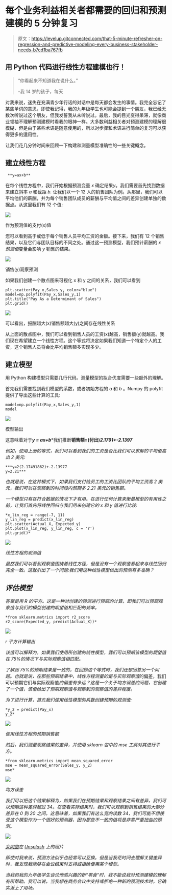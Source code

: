 # 每个业务利益相关者都需要的回归和预测建模的 5 分钟复习

> 原文：<https://levelup.gitconnected.com/that-5-minute-refresher-on-regression-and-predictive-modeling-every-business-stakeholder-needs-b7cd1ba767fb>

## 用 Python 代码进行线性方程建模也行！

> “你看起来不知道我在说什么。”
> 
> -我 14 岁的孩子，每天

对我来说，迷失在充满青少年行话的对话中是每天都会发生的事情。我完全忘记了某些单词的意思，即使我记得，我的九年级学生也可能会提到一个朋友，我已经无数次听说过这个朋友，但我发誓我从未听说过。最后，我的目光变得呆滞，就像商业领袖不理解预测建模时看我的眼神一样。大多数利益相关者对预测建模的理解很模糊，但是由于某些术语是随意使用的，所以对步骤和术语进行简单的复习可以获得更多的适用性。

让我们花几分钟时间来回顾一下构建和测量模型准确性的一些关键概念。

## **建立线性方程**

```
 **y=ax+b**
```

在每个线性方程中，我们开始根据预测变量 *x* 确定结果*y*。我们需要首先找到数据来建立斜率 *a* 和截距 *b.* 让我们以一个 12 人的销售团队为例。从那里，我们可以平均他们的薪酬，并为每个销售团队成员的薪酬与平均值之间的差异创建单独的数据点。从这里我们有 12 个值:

![](img/26e7b86df0d3f2e754a12b9d86fd9069.png)

作为预测值的支付(x)值

您可以看到高于或低于每个销售人员平均工资的金额。接下来，我们有 12 个销售结果，以及它们与团队目标的不同之处。通过这一预测模型，我们预计薪酬的 *x 预测值*变量会影响 *y* 销售的结果。

![](img/0bf06b3402fd33c57ef498275a9ec83d.png)

销售(y)观察预测

如果我们创建一个散点图来可视化 x 和 y 之间的关系，我们可以看到

```
plt.scatter(Pay_x,Sales_y, color="blue")
model=np.polyfit(Pay_x,Sales_y,1)
plt.title("Pay As a Determinant of Sales")
plt.grid()
```

![](img/c84ce03a2aa51868ad20b7dbdd508ac7.png)

可以看出，报酬越大(x)销售额越大(y)之间存在线性关系

从上面的散点图中，我们可以看到销售人员的工资(x)越高，销售额(y)就越高。我们现在希望建立一个线性方程。这个等式将决定如果我们知道一个特定个人的工资，这个销售人员将会比平均销售额多实现多少。

## **建立模型**

用 Python 构建模型只需要几行代码。测量模型的拟合优度需要一些额外的理解。

首先我们需要找到我们模型的系数，或者初始方程的 *a* 和 *b* 。Numpy 的 polyfit 提供了导出这些计算的工具:

```
model=np.polyfit(Pay_x,Sales_y,1)
model
```

![](img/97007d148fdf301f4db88ebcca8daea6.png)

模型输出

这意味着对于***y = ax+b****我们推断**销售额=(付出)*2.1791+-2.1397***

*例如，使用上面的等式，我们可以看到我们的工资是否比我们可以求解的平均值高出 2 美元:*

```
***y=2(2.17491862)+-2.13977
y=2.21***
```

*也就是说，在这种模式下，如果我们支付给员工的工资比团队的平均工资高 2 美元，我们可以在观察到的时间段内预期多 2.21 美元的销售额。*

*一个模型只有在符合数据的情况下才有用。在进行任何计算来衡量模型的有用性之前，让我们首先将线性回归与我们用来创建它的 x 和 y 值进行比较:*

```
*x_lin_reg = range(-7, 11)
y_lin_reg = predict(x_lin_reg)
plt.scatter(Actual_X, Expected_y)
plt.plot(x_lin_reg, y_lin_reg, c = 'r')
plt.grid()*
```

*![](img/cf72b2d6bad03b00d0ba32ba51fb581d.png)*

*线性方程的观测值*

*虽然我们可以看到观察值围绕着线性方程，但是没有一个观察值看起来与线性回归完全一致。这就引出了一个问题:我们用这种线性模型做出的预测有多准确？*

## *评估模型*

*答案是用 R 的平方。这是一种对创建的预测进行预期的计算，即我们可以预期观察值与我们的模型创建的期望值相匹配的频率。*

```
*from sklearn.metrics import r2_score
r2_score(Expected_y, predict(Actual_X))*
```

*![](img/5b2e96282a9f37a253302cac34cc813f.png)*

*r 平方计算输出*

*该值可以解释为，如果我们使用所创建的线性模型，我们可以预期该模型的期望值在 75%的情况下与实际观察值相匹配。*

*了解到 75%的预期结果是一致的，在回顾这个等式时，我们还想回答另一个问题。也就是说，在那些预期结果中，线性方程测量的是与实际观察值*的偏差，我们可以预期它们与实际观察值*的偏差有多远？这是一个关于均方误差的问题，它创建了一个值，该值给出了预期观察值与观察到的观察值的差异程度。*

*为了进行计算，首先我们使用线性模型的系数创建预期的观测值:*

```
*y_2 = predict(Pay_x)
y_2*
```

*![](img/b729de50ad001d392b83b8a94ba5002f.png)*

*使用线性方程的预期销售额*

*然后，我们测量观察结果的差异，并使用 sklearn 包中的 mse 工具对其进行平方。*

```
*from sklearn.metrics import mean_squared_error
mse = mean_squared_error(Sales_y, y_2)
mse*
```

*![](img/23e976e346d75fe9c62ea169d3b3179b.png)*

*均方误差*

*我们可以把这个结果解释为，如果我们在预期结果和观察结果之间有差异，我们可以预期这种差异超过 34。在查看实际结果时，我们可以观察到销售结果的大部分差异在 0 到 20 之间。这意味着，如果我们有这么宽的读数 34，我们可能不想接受这个模型作为一个很好的预测器，因为那些不一致的值将是非常严重扭曲的预测。*

*![](img/9b9e9764dcdda81574ed011d1248c4b7.png)*

*[女同胞](https://unsplash.com/@cowomen?utm_source=medium&utm_medium=referral)在 [Unsplash](https://unsplash.com?utm_source=medium&utm_medium=referral) 上的照片*

*即使对我来说，预测方法似乎也经常可以互换。但是当我花时间去理解关键差异时，我发现我能够在会议结束时支持或拒绝使用某个模型。*

*当我和我的九年级学生谈论他感兴趣的新“零食”时，我不能说我对预测建模的理解有所帮助。我可以说，当我想在商务会议中支持或拒绝一种新的预测技术时，它确实派上了用场。*